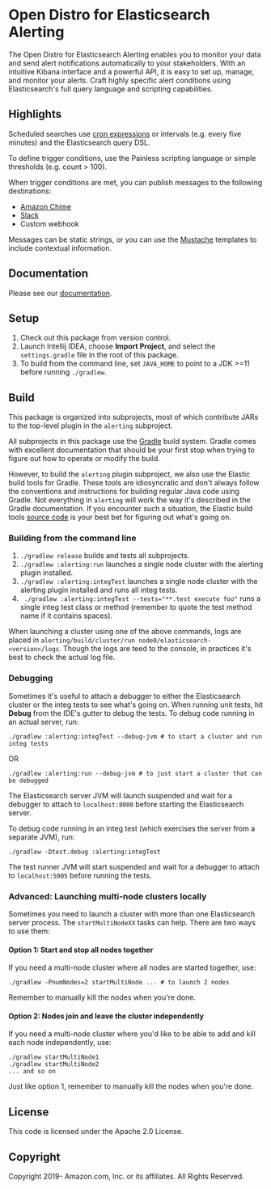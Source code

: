 # Open Distro for Elasticsearch Alerting

The Open Distro for Elasticsearch Alerting enables you to monitor your data and send alert notifications automatically to your stakeholders. With an intuitive Kibana interface and a powerful API, it is easy to set up, manage, and monitor your alerts. Craft highly specific alert conditions using Elasticsearch's full query language and scripting capabilities.


## Highlights

Scheduled searches use [cron expressions](https://en.wikipedia.org/wiki/Cron) or intervals (e.g. every five minutes) and the Elasticsearch query DSL.

To define trigger conditions, use the Painless scripting language or simple thresholds (e.g. count > 100).

When trigger conditions are met, you can publish messages to the following destinations:

* [Amazon Chime](https://aws.amazon.com/chime/)
* [Slack](https://slack.com/)
* Custom webhook

Messages can be static strings, or you can use the [Mustache](https://mustache.github.io/mustache.5.html) templates to include contextual information.


## Documentation

Please see our [documentation](https://opendistro.github.io/for-elasticsearch-docs/).

## Setup

1. Check out this package from version control.
1. Launch Intellij IDEA, choose **Import Project**, and select the `settings.gradle` file in the root of this package. 
1. To build from the command line, set `JAVA_HOME` to point to a JDK >=11 before running `./gradlew`.


## Build

This package is organized into subprojects, most of which contribute JARs to the top-level plugin in the `alerting` subproject.

All subprojects in this package use the [Gradle](https://docs.gradle.org/4.10.2/userguide/userguide.html) build system. Gradle comes with excellent documentation that should be your first stop when trying to figure out how to operate or modify the build. 

However, to build the `alerting` plugin subproject, we also use the Elastic build tools for Gradle.  These tools are idiosyncratic and don't always follow the conventions and instructions for building regular Java code using Gradle. Not everything in `alerting` will work the way it's described in the Gradle documentation. If you encounter such a situation, the Elastic build tools [source code](https://github.com/elastic/elasticsearch/tree/master/buildSrc/src/main/groovy/org/elasticsearch/gradle) is your best bet for figuring out what's going on.


### Building from the command line

1. `./gradlew release` builds and tests all subprojects.
2. `./gradlew :alerting:run` launches a single node cluster with the alerting plugin installed.
3. `./gradlew :alerting:integTest` launches a single node cluster with the alerting plugin installed and runs all integ tests.
4. ` ./gradlew :alerting:integTest --tests="**.test execute foo"` runs a single integ test class or method
 (remember to quote the test method name if it contains spaces).

When launching a cluster using one of the above commands, logs are placed in `alerting/build/cluster/run node0/elasticsearch-<version>/logs`. Though the logs are teed to the console, in practices it's best to check the actual log file.


### Debugging

Sometimes it's useful to attach a debugger to either the Elasticsearch cluster or the integ tests to see what's going on. When running unit tests, hit **Debug** from the IDE's gutter to debug the tests.  To debug code running in an actual server, run:

```
./gradlew :alerting:integTest --debug-jvm # to start a cluster and run integ tests
```

OR

```
./gradlew :alerting:run --debug-jvm # to just start a cluster that can be debugged
```

The Elasticsearch server JVM will launch suspended and wait for a debugger to attach to `localhost:8000` before starting the Elasticsearch server.

To debug code running in an integ test (which exercises the server from a separate JVM), run:

```
./gradlew -Dtest.debug :alerting:integTest 
```

The test runner JVM will start suspended and wait for a debugger to attach to `localhost:5005` before running the tests.


### Advanced: Launching multi-node clusters locally

Sometimes you need to launch a cluster with more than one Elasticsearch server process. The `startMultiNodeXX` tasks can help. There are two ways to use them:


#### Option 1: Start and stop all nodes together

If you need a multi-node cluster where all nodes are started together, use: 

```
./gradlew -PnumNodes=2 startMultiNode ... # to launch 2 nodes

```

Remember to manually kill the nodes when you're done.


#### Option 2: Nodes join and leave the cluster independently

If you need a multi-node cluster where you'd like to be able to add and kill each node independently, use:

```
./gradlew startMultiNode1 
./gradlew startMultiNode2
... and so on
```

Just like option 1, remember to manually kill the nodes when you're done.


## License

This code is licensed under the Apache 2.0 License. 

## Copyright

Copyright 2019- Amazon.com, Inc. or its affiliates. All Rights Reserved.

